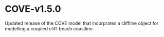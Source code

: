 # COVE-v1.5.0
Updated release of the COVE model that incorprates a cliffline object for modelling a coupled cliff-beach coastline.
